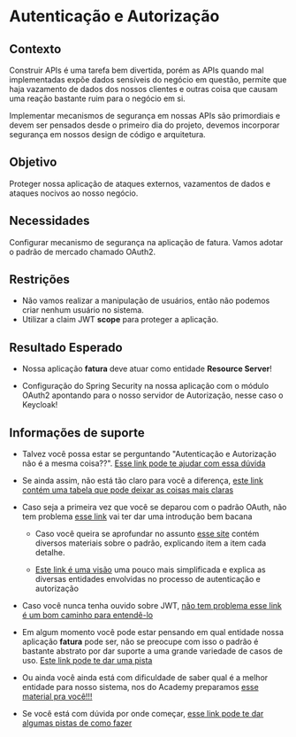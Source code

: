 # Autenticação e Autorização

## Contexto

Construir APIs é uma tarefa bem divertida, porém as APIs quando mal implementadas expõe dados sensíveis
do negócio em questão, permite que haja vazamento de dados dos nossos clientes e outras coisa que causam uma
reação bastante ruim para o negócio em si.

Implementar mecanismos de segurança em nossas APIs são primordiais e devem ser pensados desde o primeiro dia do
projeto, devemos incorporar segurança em nossos design de código e arquitetura.

## Objetivo

Proteger nossa aplicação de ataques externos, vazamentos de dados e ataques nocivos ao nosso negócio.

## Necessidades

Configurar mecanismo de segurança na aplicação de fatura. Vamos adotar o padrão de mercado chamado OAuth2.

## Restrições

* Não vamos realizar a manipulação de usuários, então não podemos criar nenhum usuário no sistema.
* Utilizar a claim JWT **scope** para proteger a aplicação.

## Resultado Esperado

* Nossa aplicação **fatura** deve atuar como entidade **Resource Server**!

* Configuração do Spring Security na nossa aplicação com o módulo OAuth2 apontando para o nosso servidor de Autorização, 
nesse caso o Keycloak!

## Informações de suporte

* Talvez você possa estar se perguntando "Autenticação e Autorização não é a mesma coisa??". [Esse link pode te ajudar com essa dúvida](https://www.okta.com/identity-101/authentication-vs-authorization/)

* Se ainda assim, não está tão claro para você a diferença, [este link contém uma tabela que pode deixar as coisas mais claras](https://auth0.com/docs/authorization/authentication-and-authorization)  

* Caso seja a primeira vez que você se deparou com o padrão OAuth, não tem problema [esse link](https://medium.com/google-cloud/understanding-oauth2-and-building-a-basic-authorization-server-of-your-own-a-beginners-guide-cf7451a16f66)
vai ter dar uma introdução bem bacana
  
  * Caso você queira se aprofundar no assunto [esse site](https://www.oauth.com/) contém diversos materiais sobre o 
    padrão, explicando item a item cada detalhe.  
  
  * [Este link é uma visão](https://www.digitalocean.com/community/tutorials/uma-introducao-ao-oauth-2-pt) uma pouco mais simplificada e explica as diversas entidades envolvidas no processo
  de autenticação e autorização

* Caso você nunca tenha ouvido sobre JWT, [não tem problema esse link é um bom caminho para entendê-lo](https://jwt.io/introduction/)      

* Em algum momento você pode estar pensando em qual entidade nossa aplicação **fatura** pode
ser, não se preocupe com isso o padrão é bastante abstrato por dar suporte a uma grande variedade
de casos de uso. [Este link pode te dar uma pista](https://www.oauth.com/oauth2-servers/the-resource-server/) 

* Ou ainda você ainda está com dificuldade de saber qual é a melhor entidade para nosso sistema, nos
do Academy preparamos [esse material pra você!!!](../informacao_suporte/oauth-spring-security.md) 

* Se você está com dúvida por onde começar, [esse link pode te dar algumas pistas de como fazer](../informacao_suporte/oauth-spring-security-auth.md)